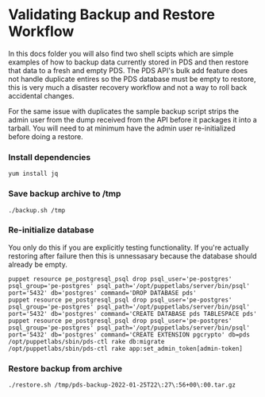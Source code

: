 # Validating Backup and Restore Workflow

In this docs folder you will also find two shell scipts which are simple examples of how to backup data currently stored in PDS and then restore that data to a fresh and empty PDS. The PDS API's bulk add feature does not handle duplicate entires so the PDS database must be empty to restore, this is very much a disaster recovery workflow and not a way to roll back accidental changes.

For the same issue with duplicates the sample backup script strips the admin user from the dump received from the API before it packages it into a tarball. You will need to at minimum have the admin user re-initialized before doing a restore.

### Install dependencies

`yum install jq`

### Save backup archive to /tmp

`./backup.sh /tmp`

### Re-initialize database

You only do this if you are explicitly testing functionality. If you're actually restoring after failure then this is unnessasary because the database should already be empty.

```
puppet resource pe_postgresql_psql drop psql_user='pe-postgres' psql_group='pe-postgres' psql_path='/opt/puppetlabs/server/bin/psql' port='5432' db='postgres' command='DROP DATABASE pds'
puppet resource pe_postgresql_psql drop psql_user='pe-postgres' psql_group='pe-postgres' psql_path='/opt/puppetlabs/server/bin/psql' port='5432' db='postgres' command='CREATE DATABASE pds TABLESPACE pds'
puppet resource pe_postgresql_psql drop psql_user='pe-postgres' psql_group='pe-postgres' psql_path='/opt/puppetlabs/server/bin/psql' port='5432' db='postgres' command='CREATE EXTENSION pgcrypto' db=pds
/opt/puppetlabs/sbin/pds-ctl rake db:migrate
/opt/puppetlabs/sbin/pds-ctl rake app:set_admin_token[admin-token]
```
### Restore backup from archive

`./restore.sh /tmp/pds-backup-2022-01-25T22\:27\:56+00\:00.tar.gz`